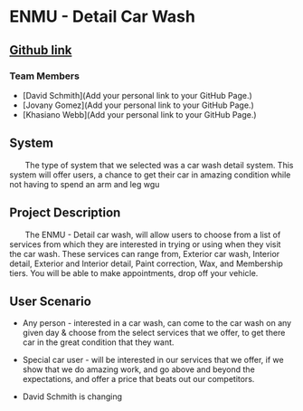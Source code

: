 # ENMU - Detail Car Wash

## [Github link](https://github.com/enmu-detail-carwash)

### Team Members
* [David Schmith](Add your personal link to your GitHub Page.)
* [Jovany Gomez](Add your personal link to your GitHub Page.)
* [Khasiano Webb](Add your personal link to your GitHub Page.)

## System
&nbsp;&nbsp;&nbsp;&nbsp;&nbsp;&nbsp; The type of system that we selected was a car wash
detail system. This system will offer users, a chance to get their car in amazing condition
while not having to spend an arm and leg wgu 



## Project Description
&nbsp;&nbsp;&nbsp;&nbsp;&nbsp;&nbsp; The ENMU - Detail car wash, will allow users
to choose from a list of services from which they are interested in trying or 
using when they visit the car wash. These services can range from, Exterior car wash,
Interior detail, Exterior and Interior detail, Paint correction, Wax, and Membership tiers.
You will be able to make appointments, drop off your vehicle.

## User Scenario
* Any person - interested in a car wash, can come to the car wash on any given day
& choose from the select services that we offer, to get there car in the great
condition that they want.

* Special car user - will be interested in our services that we offer, if we show
that we do amazing work, and go above and beyond the expectations, and offer a price
that beats out our competitors.

* David Schmith is changing

